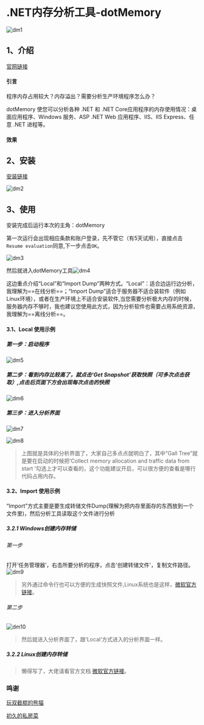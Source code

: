# .NET内存分析工具-dotMemory



![dm1](.Net内存分析工具-dotMemory.assets/dm1.png)

## 1、介绍 
[官网链接](www.jetbrains.com)

#### 引言
程序内存占用较大？内存溢出？需要分析生产环境程序怎么办？

 dotMemory 使您可以分析各种 .NET 和 .NET Core应用程序的内存使用情况：桌面应用程序、Windows 服务、ASP .NET Web 应用程序、IIS、IIS Express、任意 .NET 进程等。


#### 效果


## 2、安装 
[安装链接](https://www.jetbrains.com/zh-cn/dotmemory/download/#section=web-installer)    

![dm2](.Net内存分析工具-dotMemory.assets/dm2.png)



## 3、使用
安装完成后运行本次的主角：dotMemory

第一次运行会出现相应条款和账户登录，先不管它（有5天试用），直接点击`Resume evaluation`同意,下一步点击`OK`。

![dm3](.Net内存分析工具-dotMemory.assets/dm3.png)



然后就进入dotMemory工具![dm4](.Net内存分析工具-dotMemory.assets/dm4.png)




这边重点介绍“Local”和“Import Dump”两种方式。“Local”：适合边运行边分析，我理解为==在线分析==；“Import Dump”适合于服务器不适合装软件（例如Linux环境），或者在生产环境上不适合安装软件,当您需要分析极大内存的时候，服务器内存不够时，我也建议您使用此方式，因为分析软件也需要占用系统资源，我理解为==离线分析==。

#### 3.1、Local 使用示例
##### 第一步：启动程序

![dm5](.Net内存分析工具-dotMemory.assets/dm5.png)

##### 第二步：看到内存比较高了，就点击‘Get Snapshot’获取快照（可多次点击获取）,点击后页面下方会出现每次点击的快照
![dm6](.Net内存分析工具-dotMemory.assets/dm6.png)

##### 第三步：进入分析界面
![dm7](.Net内存分析工具-dotMemory.assets/dm7.png)



![dm8](.Net内存分析工具-dotMemory.assets/dm8.png)

> 上图就是具体的分析界面了，大家自己多点点就明白了，其中“Gall Tree”就是要在启动的时候把‘Collect memory allocation and traffic data from start ’勾选上才可以查看的，这个功能建议开启，可以很方便的查看是哪行代码占用内存。
#### 3.2、Import 使用示例

“Import”方式主要是要生成转储文件Dump(理解为把内存里面存的东西放到一个文件里)，然后分析工具读取这个文件进行分析


##### 3.2.1 Windows创建内存转储
###### 第一步
打开‘任务管理器’，右击所要分析的程序，点击'创建转储文件'，复制文件路径。
![dm9](.Net内存分析工具-dotMemory.assets/dm9.png)
> 另外通过命令行也可以方便的生成快照文件,Linux系统也是这样，[微软官方链接](https://docs.microsoft.com/zh-cn/dotnet/core/diagnostics/dotnet-dump)。
###### 第二步
![dm10](.Net内存分析工具-dotMemory.assets/dm10.png)
> 然后就进入分析界面了，跟‘Local’方式进入的分析界面一样。  
##### 3.2.2 Linux创建内存转储
> 懒得写了，大佬请看官方文档 [微软官方链接](https://docs.microsoft.com/zh-cn/dotnet/core/diagnostics/dotnet-dump)。

### 鸣谢
[玩双截棍的熊猫](https://www.cnblogs.com/staneee/)

[初久的私房菜](https://www.cnblogs.com/MrChuJiu/)